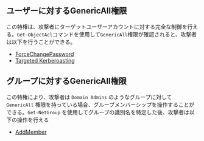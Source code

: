 ## ユーザーに対するGenericAll権限

この特権は、攻撃者にターゲットユーザーアカウントに対する完全な制御を行える。`Get-ObjectAcl`コマンドを使用して`GenericAll`権限が確認されると、攻撃者は以下を行うことができる。

- [ForceChangePassword](https://github.com/namahano/Cheat-Sheet/blob/main/Active%20Directory/Movement/DACL/ForceChangePassword.md)
- [Targeted Kerberoasting](https://github.com/namahano/Cheat-Sheet/blob/main/Active%20Directory/Movement/DACL/Targeted%20Kerberoasting.md)

## グループに対するGenericAll権限

この特権により、攻撃者は `Domain Admins` のようなグループに対して `GenericAll` 権限を持っている場合、グループメンバーシップを操作することができる。`Get-NetGroup` を使用してグループの識別名を特定した後、攻撃者は以下の操作を行える

- [AddMember](https://github.com/namahano/Cheat-Sheet/blob/main/Active%20Directory/Movement/DACL/AddMember.md)

